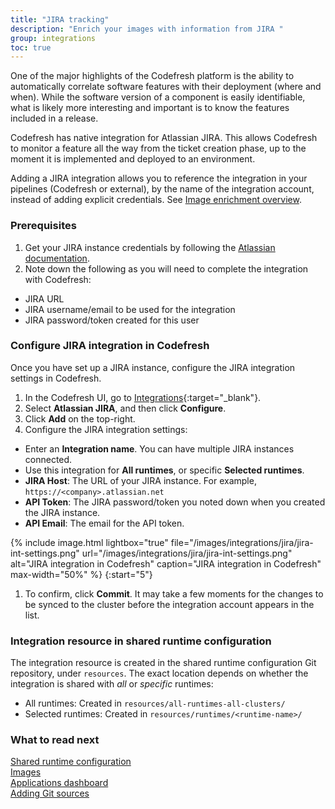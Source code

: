 ```yaml
---
title: "JIRA tracking"
description: "Enrich your images with information from JIRA "
group: integrations
toc: true
---
```


One of the major highlights of the Codefresh platform is the ability to automatically correlate 
software features with their deployment (where and when). While the software version of a component is easily identifiable, what is likely more interesting and important is to know the features included in a release.

Codefresh has native integration for Atlassian JIRA. This allows Codefresh to monitor a feature all the way from the ticket creation phase, up to the moment it is implemented and deployed to an environment.  

Adding a JIRA integration allows you to reference the integration in your pipelines (Codefresh or external), by the name of the integration account, instead of adding explicit credentials. See [Image enrichment overview]({{site.baseurl}}/docs/integrations/image-enrichment-overview/).


### Prerequisites

1. Get your JIRA instance credentials by following the [Atlassian documentation](https://support.atlassian.com/atlassian-account/docs/manage-api-tokens-for-your-atlassian-account/).
1. Note down the following as you will need to complete the integration with Codefresh:  

  * JIRA URL
  * JIRA username/email to be used for the integration
  * JIRA password/token created for this user


### Configure JIRA integration in Codefresh
Once you have set up a JIRA instance, configure the JIRA integration settings in Codefresh.  

1. In the Codefresh UI, go to [Integrations](https://g.codefresh.io/2.0/account-settings/integrations){:target="\_blank"}. 
1. Select **Atlassian JIRA**, and then click **Configure**.
1. Click **Add** on the top-right. 
1. Configure the JIRA integration settings:
  * Enter an **Integration name**. You can have multiple JIRA instances connected.
  * Use this integration for **All runtimes**, or specific **Selected runtimes**.
  * **JIRA Host**: The URL of your JIRA instance. For example, `https://<company>.atlassian.net`
  * **API Token**: The JIRA password/token you noted down when you created the JIRA instance.
  * **API Email**: The email for the API token.

  {% include 
	image.html 
	lightbox="true" 
	file="/images/integrations/jira/jira-int-settings.png" 
	url="/images/integrations/jira/jira-int-settings.png" 
	alt="JIRA integration in Codefresh" 
	caption="JIRA integration in Codefresh"
  max-width="50%" 
%}
{:start="5"}
1. To confirm, click **Commit**.
  It may take a few moments for the changes to be synced to the cluster before the integration account appears in the list.

### Integration resource in shared runtime configuration
The integration resource is created in the shared runtime configuration Git repository, under `resources`.
The exact location depends on whether the integration is shared with _all_ or _specific_ runtimes:  
* All runtimes: Created in `resources/all-runtimes-all-clusters/`
* Selected runtimes: Created in `resources/runtimes/<runtime-name>/`


### What to read next
[Shared runtime configuration]({{site.baseurl}}/docs/runtime/shared-configuration/)  
[Images]({{site.baseurl}}/docs/pipelines/images/)  
[Applications dashboard]({{site.baseurl}}/docs/deployment/applications-dashboard/)    
[Adding Git sources]({{site.baseurl}}/docs/runtime/git-sources/)  












